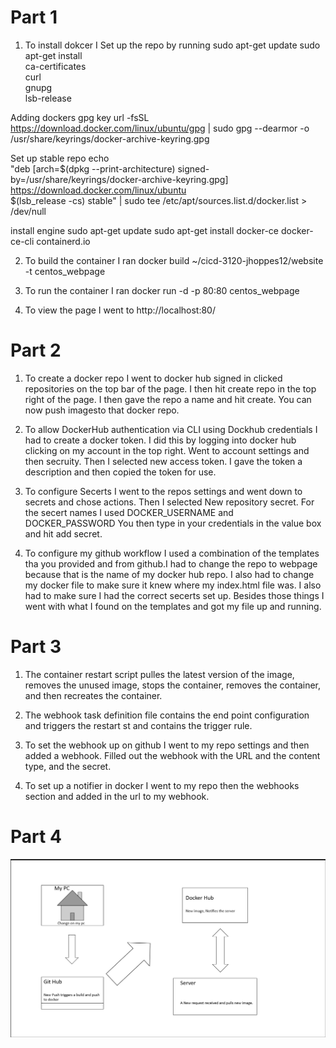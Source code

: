 # Part 1 

1. To install dokcer I Set up the repo by running 
sudo apt-get update
sudo apt-get install \
    ca-certificates \
    curl \
    gnupg \
    lsb-release


Adding dockers gpg key url -fsSL https://download.docker.com/linux/ubuntu/gpg | sudo gpg --dearmor -o /usr/share/keyrings/docker-archive-keyring.gpg

Set up stable repo
 echo \
  "deb [arch=$(dpkg --print-architecture) signed-by=/usr/share/keyrings/docker-archive-keyring.gpg] https://download.docker.com/linux/ubuntu \
  $(lsb_release -cs) stable" | sudo tee /etc/apt/sources.list.d/docker.list > /dev/null
  
install engine
 sudo apt-get update
 sudo apt-get install docker-ce docker-ce-cli containerd.io

2. To build the container I ran docker build ~/cicd-3120-jhoppes12/website -t centos_webpage

3. To run the container I ran docker run -d -p 80:80 centos_webpage

4. To view the page I went to http://localhost:80/ 


# Part 2 

1. To create a docker repo I went to docker hub signed in clicked repositories on the top bar of the page. 
I then hit create repo in the top right of the page. I then gave the repo a name and hit create. You can now push imagesto that docker repo. 

2. To allow DockerHub authentication via CLI using Dockhub credentials I had to create a docker token. I did this by logging into docker hub clicking on my account in the top right. Went to account settings and then secruity. Then I selected new access token. I gave the token a description and then copied the token for use. 

3. To configure Secerts I went to the repos settings and went down to secrets and chose actions. Then I selected New repository secret. For the secert names I used DOCKER_USERNAME and  DOCKER_PASSWORD You then type in your credentials in the value box and hit add secret. 

4. To configure my github workflow I used a combination of the templates tha you provided and from github.I had to change the repo to webpage because that is the name of my docker hub repo. I also had to change my docker file to make sure it knew where my index.html file was. I also had to make sure I had the correct secerts set up. Besides those things I went with what I found on the templates and got my file up and running.  



# Part 3

1. The container restart script pulles the latest version of the image, removes the unused image, stops the container, removes the container, and then recreates the container.

2. The webhook task definition file contains the end point configuration and triggers the restart st
and contains the trigger rule.

3. To set the webhook up on github I went to my repo settings and then added a webhook. Filled out the webhook with the URL and the content type, and the secret. 

4. To set up a notifier in docker I went to my repo then the webhooks section and added in the url to my webhook. 


# Part 4 


![part 4 chart](part4.PNG)
